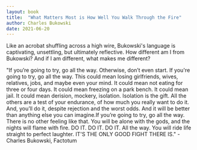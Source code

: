 ```yaml
---
layout: book
title:  "What Matters Most is How Well You Walk Through the Fire"
author: Charles Bukowski
date: 2021-06-20
---
```


Like an acrobat shuffling across a high wire, Bukowski's language is captivating, unsettling, but ultimately reflective. How different am I from Bukowski? And if I am different, what makes me different? 

"If you’re going to try, go all the way. Otherwise, don’t even start. If you're going to try, go all the way. This could mean losing girlfriends, wives, relatives, jobs, and maybe even your mind. It could mean not eating for three or four days. It could mean freezing on a park bench. It could mean jail. It could mean derision, mockery, isolation. Isolation is the gift. All the others are a test of your endurance, of how much you really want to do it. And, you’ll do it, despite rejection and the worst odds. And it will be better than anything else you can imagine.If you’re going to try, go all the way. There is no other feeling like that. You will be alone with the gods, and the nights will flame with fire. DO IT. DO IT. DO IT. All the way. You will ride life straight to perfect laughter. IT'S THE ONLY GOOD FIGHT THERE IS."  - Charles Bukowski, Factotum

